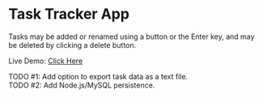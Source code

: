 # Task Tracker App

Tasks may be added or renamed using a button or the Enter key, and may be deleted by clicking a delete button.

Live Demo: [Click Here](https://chaseofthejungle.github.io/js-task-tracker/Task%20Tracker/)  
  
TODO #1: Add option to export task data as a text file.  
TODO #2: Add Node.js/MySQL persistence.
